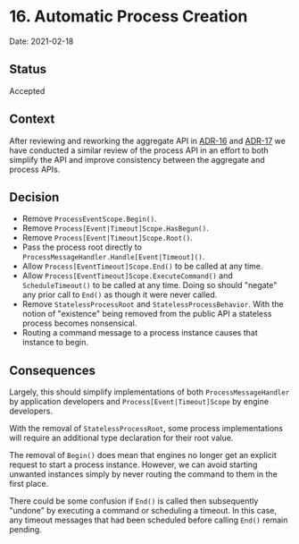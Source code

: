 # 16. Automatic Process Creation

Date: 2021-02-18

## Status

Accepted

## Context

After reviewing and reworking the aggregate API in
[ADR-16](0016-automatic-aggregate-creation.md) and
[ADR-17](0017-recreate-aggregate-after-destruction.md) we have conducted a
similar review of the process API in an effort to both simplify the API and
improve consistency between the aggregate and process APIs.

## Decision

- Remove `ProcessEventScope.Begin()`.
- Remove `Process[Event|Timeout]Scope.HasBegun()`.
- Remove `Process[Event|Timeout]Scope.Root()`.
- Pass the process root directly to `ProcessMessageHandler.Handle[Event|Timeout]()`.
- Allow `Process[EventTimeout]Scope.End()` to be called at any time.
- Allow `Process[EventTimeout]Scope.ExecuteCommand()` and `ScheduleTimeout()` to
  be called at any time. Doing so should "negate" any prior call to `End()` as
  though it were never called.
- Remove `StatelessProcessRoot` and `StatelessProcessBehavior`. With the
  notion of "existence" being removed from the public API a stateless process
  becomes nonsensical.
- Routing a command message to a process instance causes that instance to begin.

## Consequences

Largely, this should simplify implementations of both `ProcessMessageHandler` by
application developers and `Process[Event|Timeout]Scope` by engine developers.

With the removal of `StatelessProcessRoot`, some process implementations will
require an additional type declaration for their root value.

The removal of `Begin()` does mean that engines no longer get an explicit
request to start a process instance. However, we can avoid starting unwanted
instances simply by never routing the command to them in the first place.

There could be some confusion if `End()` is called then subsequently "undone" by
executing a command or scheduling a timeout. In this case, any timeout messages
that had been scheduled before calling `End()` remain pending.
